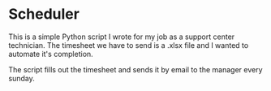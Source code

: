 # Scheduler

This is a simple Python script I wrote for my job as a support center technician. The timesheet we have to send is a .xlsx file and I wanted to automate it's completion.

The script fills out the timesheet and sends it by email to the manager every sunday.
